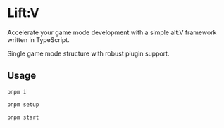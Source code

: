 # Lift:V

Accelerate your game mode development with a simple alt:V framework written in TypeScript.

Single game mode structure with robust plugin support.

## Usage

```sh
pnpm i
```

```sh
pnpm setup
```

```sh
pnpm start
```
